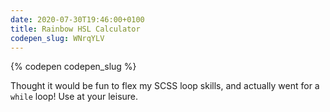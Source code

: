 ```yaml
---
date: 2020-07-30T19:46:00+0100
title: Rainbow HSL Calculator
codepen_slug: WNrqYLV
---
```


{% codepen codepen_slug %}

Thought it would be fun to flex my SCSS loop skills, and actually went for a `while` loop! Use at your leisure.
